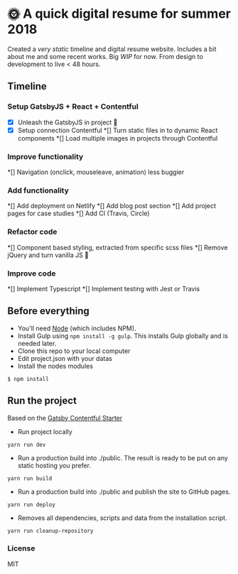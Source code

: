 # 🌞 A quick digital resume for summer 2018

Created a _very static_ timeline and digital resume website. Includes a bit about me and some recent works. Big *WIP* for now.  From design to development to live < 48 hours.

## Timeline

### Setup GatsbyJS + React + Contentful
*[x] Unleash the GatsbyJS in project 🚀
*[x] Setup connection Contentful
*[] Turn static files in to dynamic React components
*[] Load multiple images in projects through Contentful

### Improve functionality
*[] Navigation (onclick, mouseleave, animation) less buggier

### Add functionality
*[] Add deployment on Netlify
*[] Add blog post section
*[] Add project pages for case studies
*[] Add CI (Travis, Circle)

### Refactor code
*[] Component based styling, extracted from specific scss files
*[] Remove jQuery and turn vanilla JS 🍦

### Improve code
*[] Implement Typescript
*[] Implement testing with Jest or Travis


## Before everything
- You'll need [Node](https://nodejs.org/) (which includes NPM).
- Install Gulp using `npm install -g gulp`. This installs Gulp globally and is needed later.
- Clone this repo to your local computer
- Edit project.json with your datas
- Install the nodes modules
```shell
$ npm install
```
## Run the project

Based on the [Gatsby Contentful Starter](https://github.com/contentful-userland/gatsby-contentful-starter)

* Run project locally
```shell
yarn run dev
```
* Run a production build into ./public. The result is ready to be put on any static hosting you prefer.
```shell
yarn run build
```
* Run a production build into ./public and publish the site to GitHub pages.
```shell
yarn run deploy
```
* Removes all dependencies, scripts and data from the installation script.
```shell
yarn run cleanup-repository
```

### License

MIT
